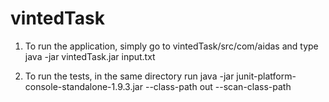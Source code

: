 # vintedTask

1) To run the application, simply go to vintedTask/src/com/aidas and type java -jar vintedTask.jar input.txt

2) To run the tests, in the same directory run java -jar junit-platform-console-standalone-1.9.3.jar --class-path out --scan-class-path

